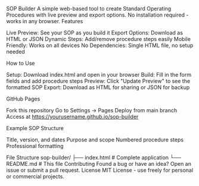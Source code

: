 SOP Builder
A simple web-based tool to create Standard Operating Procedures with live preview and export options. No installation required - works in any browser.
Features

Live Preview: See your SOP as you build it
Export Options: Download as HTML or JSON
Dynamic Steps: Add/remove procedure steps easily
Mobile Friendly: Works on all devices
No Dependencies: Single HTML file, no setup needed

How to Use

Setup: Download index.html and open in your browser
Build: Fill in the form fields and add procedure steps
Preview: Click "Update Preview" to see the formatted SOP
Export: Download as HTML for sharing or JSON for backup

GitHub Pages

Fork this repository
Go to Settings → Pages
Deploy from main branch
Access at https://yourusername.github.io/sop-builder

Example SOP Structure

Title, version, and dates
Purpose and scope
Numbered procedure steps
Professional formatting

File Structure
sop-builder/
├── index.html    # Complete application
└── README.md     # This file
Contributing
Found a bug or have an idea? Open an issue or submit a pull request.
License
MIT License - use freely for personal or commercial projects.
